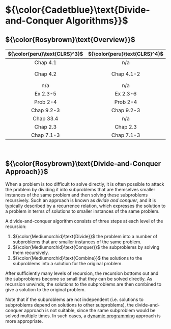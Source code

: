 # ${\color{Cadetblue}\text{Divide-and-Conquer Algorithms}}$

## ${\color{Rosybrown}\text{Overview}}$

| ${\color{peru}\text{CLRS}^3}$ | ${\color{peru}\text{CLRS}^4}$ | ${\color{peru}\text{Link}}$ |
|:---:|:---:|:---|
| Chap 4.1 | n/a | [Maximum Subarray](max-subarray) |
| Chap 4.2 | Chap 4.1-2 | [Strassen's Matrix Multiplication](strassen)|
| n/a | n/a | [Karatsuba Multiplication](karatsuba)|
| Ex 2.3-5 | Ex 2.3-6 | [Binary Search](binsearch)|
| Prob 2-4 | Prob 2-4 | [Inversion Count](inversion-count)|
| Chap 9.2-3 | Chap 9.2-3 | [Quickselect](quickselect)|
| Chap 33.4 | n/a | [Closest Pair of Points](closest-pair-of-points)|
| Chap 2.3 | Chap 2.3 | [Merge Sort](https://github.com/pl3onasm/CLRS/tree/main/algorithms/sorting/merge-sort)|
| Chap 7.1-3 | Chap 7.1-3 | [Quicksort](https://github.com/pl3onasm/CLRS/tree/main/algorithms/sorting/quick-sort)|

&nbsp;

## ${\color{Rosybrown}\text{Divide-and-Conquer Approach}}$

When a problem is too difficult to solve directly, it is often possible to attack the problem by dividing it into subproblems that are themselves smaller instances of the same problem and then solving these subproblems recursively. Such an approach is known as *divide and conquer*, and it is typically described by a recurrence relation, which expresses the solution to a problem in terms of solutions to smaller instances of the same problem.

A divide-and-conquer algorithm consists of three steps at each level of the recursion:

1. ${\color{Mediumorchid}\text{Divide}}$ the problem into a number of subproblems that are smaller instances of the same problem.
2. ${\color{Mediumorchid}\text{Conquer}}$ the subproblems by solving them recursively.
3. ${\color{Mediumorchid}\text{Combine}}$ the solutions to the subproblems into a solution for the original problem.

After sufficiently many levels of recursion, the recursion bottoms out and the subproblems become so small that they can be solved directly. As recursion unwinds, the solutions to the subproblems are then combined to give a solution to the original problem.

Note that if the subproblems are not independent (i.e. solutions to subproblems depend on solutions to other subproblems), the divide-and-conquer approach is not suitable, since the same subproblem would be solved multiple times. In such cases, a [dynamic programming](https://github.com/pl3onasm/Algorithms/tree/main/algorithms/dynamic-programming) approach is more appropriate.
